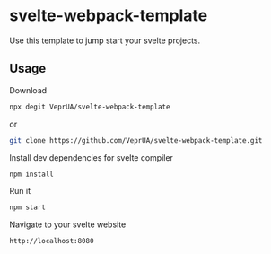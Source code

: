 # svelte-webpack-template

Use this template to jump start your svelte projects.

## Usage


Download
```sh
npx degit VeprUA/svelte-webpack-template
```

or 

```sh
git clone https://github.com/VeprUA/svelte-webpack-template.git
```

Install dev dependencies for svelte compiler

```sh
npm install
```

Run it
```sh
npm start
```

Navigate to your svelte website
```sh
http://localhost:8080
```